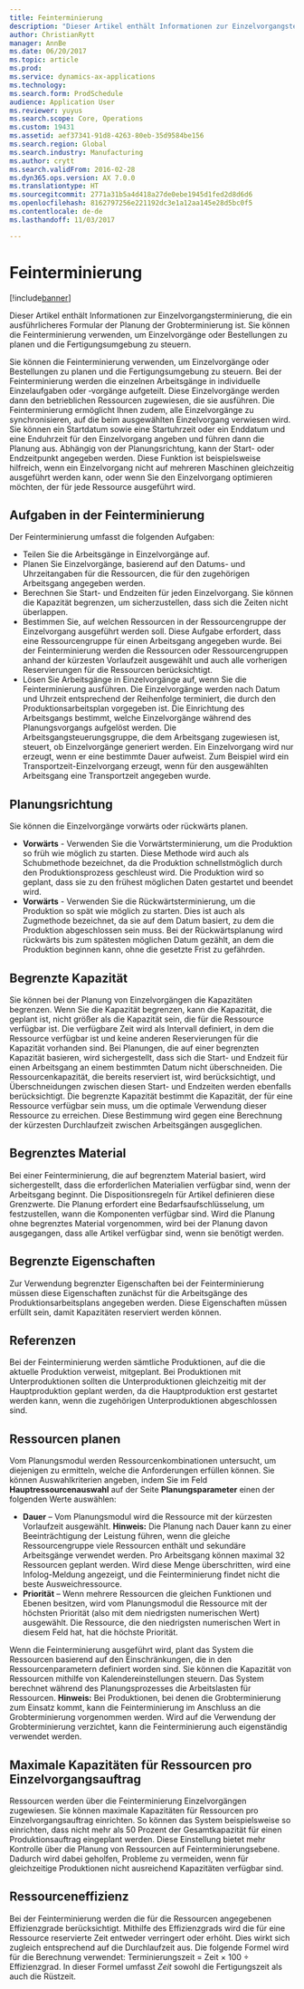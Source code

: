 ```yaml
---
title: Feinterminierung
description: "Dieser Artikel enthält Informationen zur Einzelvorgangsterminierung, die ein ausführlicheres Formular der Planung der Grobterminierung ist. Sie können die Feinterminierung verwenden, um Einzelvorgänge oder Bestellungen zu planen und die Fertigungsumgebung zu steuern."
author: ChristianRytt
manager: AnnBe
ms.date: 06/20/2017
ms.topic: article
ms.prod: 
ms.service: dynamics-ax-applications
ms.technology: 
ms.search.form: ProdSchedule
audience: Application User
ms.reviewer: yuyus
ms.search.scope: Core, Operations
ms.custom: 19431
ms.assetid: aef37341-91d8-4263-80eb-35d9584be156
ms.search.region: Global
ms.search.industry: Manufacturing
ms.author: crytt
ms.search.validFrom: 2016-02-28
ms.dyn365.ops.version: AX 7.0.0
ms.translationtype: HT
ms.sourcegitcommit: 2771a31b5a4d418a27de0ebe1945d1fed2d8d6d6
ms.openlocfilehash: 8162797256e221192dc3e1a12aa145e28d5bc0f5
ms.contentlocale: de-de
ms.lasthandoff: 11/03/2017

---
```


# <a name="job-scheduling"></a>Feinterminierung

[!include[banner](../includes/banner.md)]


Dieser Artikel enthält Informationen zur Einzelvorgangsterminierung, die ein ausführlicheres Formular der Planung der Grobterminierung ist. Sie können die Feinterminierung verwenden, um Einzelvorgänge oder Bestellungen zu planen und die Fertigungsumgebung zu steuern.

Sie können die Feinterminierung verwenden, um Einzelvorgänge oder Bestellungen zu planen und die Fertigungsumgebung zu steuern. Bei der Feinterminierung werden die einzelnen Arbeitsgänge in individuelle Einzelaufgaben oder ‑vorgänge aufgeteilt. Diese Einzelvorgänge werden dann den betrieblichen Ressourcen zugewiesen, die sie ausführen. Die Feinterminierung ermöglicht Ihnen zudem, alle Einzelvorgänge zu synchronisieren, auf die beim ausgewählten Einzelvorgang verwiesen wird. Sie können ein Startdatum sowie eine Startuhrzeit oder ein Enddatum und eine Enduhrzeit für den Einzelvorgang angeben und führen dann die Planung aus. Abhängig von der Planungsrichtung, kann der Start- oder Endzeitpunkt angegeben werden. Diese Funktion ist beispielsweise hilfreich, wenn ein Einzelvorgang nicht auf mehreren Maschinen gleichzeitig ausgeführt werden kann, oder wenn Sie den Einzelvorgang optimieren möchten, der für jede Ressource ausgeführt wird.

## <a name="tasks-in-the-job-scheduling-process"></a>Aufgaben in der Feinterminierung
Der Feinterminierung umfasst die folgenden Aufgaben:

-   Teilen Sie die Arbeitsgänge in Einzelvorgänge auf.
-   Planen Sie Einzelvorgänge, basierend auf den Datums- und Uhrzeitangaben für die Ressourcen, die für den zugehörigen Arbeitsgang angegeben werden.
-   Berechnen Sie Start- und Endzeiten für jeden Einzelvorgang. Sie können die Kapazität begrenzen, um sicherzustellen, dass sich die Zeiten nicht überlappen.
-   Bestimmen Sie, auf welchen Ressourcen in der Ressourcengruppe der Einzelvorgang ausgeführt werden soll. Diese Aufgabe erfordert, dass eine Ressourcengruppe für einen Arbeitsgang angegeben wurde. Bei der Feinterminierung werden die Ressourcen oder Ressourcengruppen anhand der kürzesten Vorlaufzeit ausgewählt und auch alle vorherigen Reservierungen für die Ressourcen berücksichtigt.
-   Lösen Sie Arbeitsgänge in Einzelvorgänge auf, wenn Sie die Feinterminierung ausführen. Die Einzelvorgänge werden nach Datum und Uhrzeit entsprechend der Reihenfolge terminiert, die durch den Produktionsarbeitsplan vorgegeben ist. Die Einrichtung des Arbeitsgangs bestimmt, welche Einzelvorgänge während des Planungsvorgangs aufgelöst werden. Die Arbeitsgangsteuerungsgruppe, die dem Arbeitsgang zugewiesen ist, steuert, ob Einzelvorgänge generiert werden. Ein Einzelvorgang wird nur erzeugt, wenn er eine bestimmte Dauer aufweist. Zum Beispiel wird ein Transportzeit-Einzelvorgang erzeugt, wenn für den ausgewählten Arbeitsgang eine Transportzeit angegeben wurde.

## <a name="scheduling-direction"></a>Planungsrichtung
Sie können die Einzelvorgänge vorwärts oder rückwärts planen.

-   **Vorwärts** - Verwenden Sie die Vorwärtsterminierung, um die Produktion so früh wie möglich zu starten. Diese Methode wird auch als Schubmethode bezeichnet, da die Produktion schnellstmöglich durch den Produktionsprozess geschleust wird. Die Produktion wird so geplant, dass sie zu den frühest möglichen Daten gestartet und beendet wird.
-   **Vorwärts** - Verwenden Sie die Rückwärtsterminierung, um die Produktion so spät wie möglich zu starten. Dies ist auch als Zugmethode bezeichnet, da sie auf dem Datum basiert, zu dem die Produktion abgeschlossen sein muss. Bei der Rückwärtsplanung wird rückwärts bis zum spätesten möglichen Datum gezählt, an dem die Produktion beginnen kann, ohne die gesetzte Frist zu gefährden.

## <a name="finite-capacity"></a>Begrenzte Kapazität
Sie können bei der Planung von Einzelvorgängen die Kapazitäten begrenzen. Wenn Sie die Kapazität begrenzen, kann die Kapazität, die geplant ist, nicht größer als die Kapazität sein, die für die Ressource verfügbar ist. Die verfügbare Zeit wird als Intervall definiert, in dem die Ressource verfügbar ist und keine anderen Reservierungen für die Kapazität vorhanden sind. Bei Planungen, die auf einer begrenzten Kapazität basieren, wird sichergestellt, dass sich die Start- und Endzeit für einen Arbeitsgang an einem bestimmten Datum nicht überschneiden. Die Ressourcenkapazität, die bereits reserviert ist, wird berücksichtigt, und Überschneidungen zwischen diesen Start- und Endzeiten werden ebenfalls berücksichtigt. Die begrenzte Kapazität bestimmt die Kapazität, der für eine Ressource verfügbar sein muss, um die optimale Verwendung dieser Ressource zu erreichen. Diese Bestimmung wird gegen eine Berechnung der kürzesten Durchlaufzeit zwischen Arbeitsgängen ausgeglichen.

## <a name="finite-materials"></a>Begrenztes Material
Bei einer Feinterminierung, die auf begrenztem Material basiert, wird sichergestellt, dass die erforderlichen Materialien verfügbar sind, wenn der Arbeitsgang beginnt. Die Dispositionsregeln für Artikel definieren diese Grenzwerte. Die Planung erfordert eine Bedarfsaufschlüsselung, um festzustellen, wann die Komponenten verfügbar sind. Wird die Planung ohne begrenztes Material vorgenommen, wird bei der Planung davon ausgegangen, dass alle Artikel verfügbar sind, wenn sie benötigt werden.

## <a name="finite-properties"></a>Begrenzte Eigenschaften
Zur Verwendung begrenzter Eigenschaften bei der Feinterminierung müssen diese Eigenschaften zunächst für die Arbeitsgänge des Produktionsarbeitsplans angegeben werden. Diese Eigenschaften müssen erfüllt sein, damit Kapazitäten reserviert werden können.

## <a name="references"></a>Referenzen
Bei der Feinterminierung werden sämtliche Produktionen, auf die die aktuelle Produktion verweist, mitgeplant. Bei Produktionen mit Unterproduktionen sollten die Unterproduktionen gleichzeitig mit der Hauptproduktion geplant werden, da die Hauptproduktion erst gestartet werden kann, wenn die zugehörigen Unterproduktionen abgeschlossen sind.

## <a name="schedule-resources"></a>Ressourcen planen
Vom Planungsmodul werden Ressourcenkombinationen untersucht, um diejenigen zu ermitteln, welche die Anforderungen erfüllen können. Sie können Auswahlkriterien angeben, indem Sie im Feld **Hauptressourcenauswahl** auf der Seite **Planungsparameter** einen der folgenden Werte auswählen:

-   **Dauer** – Vom Planungsmodul wird die Ressource mit der kürzesten Vorlaufzeit ausgewählt. **Hinweis:** Die Planung nach Dauer kann zu einer Beeinträchtigung der Leistung führen, wenn die gleiche Ressourcengruppe viele Ressourcen enthält und sekundäre Arbeitsgänge verwendet werden. Pro Arbeitsgang können maximal 32 Ressourcen geplant werden. Wird diese Menge überschritten, wird eine Infolog-Meldung angezeigt, und die Feinterminierung findet nicht die beste Ausweichressource.
-   **Priorität** – Wenn mehrere Ressourcen die gleichen Funktionen und Ebenen besitzen, wird vom Planungsmodul die Ressource mit der höchsten Priorität (also mit dem niedrigsten numerischen Wert) ausgewählt. Die Ressource, die den niedrigsten numerischen Wert in diesem Feld hat, hat die höchste Priorität.

Wenn die Feinterminierung ausgeführt wird, plant das System die Ressourcen basierend auf den Einschränkungen, die in den Ressourcenparametern definiert worden sind. Sie können die Kapazität von Ressourcen mithilfe von Kalendereinstellungen steuern. Das System berechnet während des Planungsprozesses die Arbeitslasten für Ressourcen. **Hinweis:** Bei Produktionen, bei denen die Grobterminierung zum Einsatz kommt, kann die Feinterminierung im Anschluss an die Grobterminierung vorgenommen werden. Wird auf die Verwendung der Grobterminierung verzichtet, kann die Feinterminierung auch eigenständig verwendet werden.

## <a name="maximum-capacities-for-resources-per-job-order"></a>Maximale Kapazitäten für Ressourcen pro Einzelvorgangsauftrag
Ressourcen werden über die Feinterminierung Einzelvorgängen zugewiesen. Sie können maximale Kapazitäten für Ressourcen pro Einzelvorgangsauftrag einrichten. So können das System beispielsweise so einrichten, dass nicht mehr als 50 Prozent der Gesamtkapazität für einen Produktionsauftrag eingeplant werden. Diese Einstellung bietet mehr Kontrolle über die Planung von Ressourcen auf Feinterminierungsebene. Dadurch wird dabei geholfen, Probleme zu vermeiden, wenn für gleichzeitige Produktionen nicht ausreichend Kapazitäten verfügbar sind.

## <a name="resource-efficiency"></a>Ressourceneffizienz
Bei der Feinterminierung werden die für die Ressourcen angegebenen Effizienzgrade berücksichtigt. Mithilfe des Effizienzgrads wird die für eine Ressource reservierte Zeit entweder verringert oder erhöht. Dies wirkt sich zugleich entsprechend auf die Durchlaufzeit aus. Die folgende Formel wird für die Berechnung verwendet: Terminierungszeit = Zeit × 100 ÷ Effizienzgrad. In dieser Formel umfasst *Zeit* sowohl die Fertigungszeit als auch die Rüstzeit.




